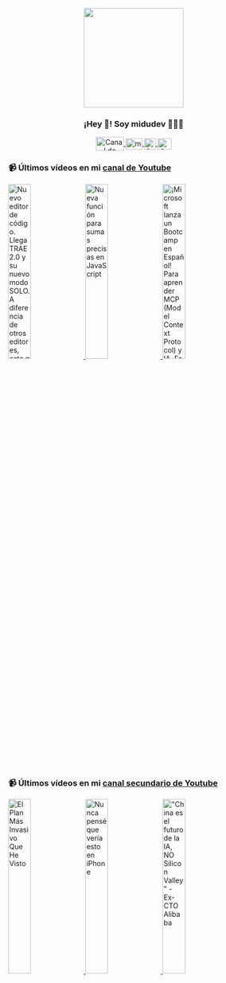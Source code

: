 <p align="center" width="300">
   <img align="center" width="200" src="https://user-images.githubusercontent.com/1561955/106762302-fda9de00-6635-11eb-99be-3ef744e60c0e.png" />
   <h3 align="center">¡Hey 👋! Soy midudev 👨🏻‍💻</h3>
</p>

<p align="center">
   <a href="https://twitch.tv/midudev" target="blank">
    <img align="center" src="https://upload.wikimedia.org/wikipedia/commons/c/ce/Twitch_logo_2019.svg" alt="Canal de Twitch de midudev" height="28px" width="56px" />
  </a>
  <span style="width: 8px;"> </span>
   <a href="https://youtube.com/midudev" target="blank">
    <img align="center" src="https://upload.wikimedia.org/wikipedia/commons/0/09/YouTube_full-color_icon_%282017%29.svg" alt="midudev" height="23px" width="33px" />
  </a>
  <span style="width: 8px;"> </span>
  <a href="https://instagram.com/midu.dev" target="blank">
    <img align="center" src="https://upload.wikimedia.org/wikipedia/commons/e/e7/Instagram_logo_2016.svg" alt="Canal de Instagram de midu.dev" height="23px" width="23px" />
  </a>
  <span style="width: 8px;"> </span>
  <a href="https://twitter.com/midudev" target="blank">
    <img align="center" src="https://upload.wikimedia.org/wikipedia/commons/thumb/6/6f/Logo_of_Twitter.svg/2491px-Logo_of_Twitter.svg.png" alt="Canal de Twitter de midudev" height="23px" width="28px" />
  </a>
</p>

### 📹 Últimos vídeos en mi [canal de Youtube](https://youtube.com/midudev?sub_confirmation=1)

<a href='https://youtu.be/BVrpy_MpH9g' target='_blank'>
  <img width='30%' src='https://img.youtube.com/vi/BVrpy_MpH9g/mqdefault.jpg' alt='Nuevo editor de código. Llega TRAE 2.0 y su nuevo modo SOLO.  A diferencia de otros editores, este g' />
</a>
<a href='https://youtu.be/jZ5iSgm7U7g' target='_blank'>
  <img width='30%' src='https://img.youtube.com/vi/jZ5iSgm7U7g/mqdefault.jpg' alt='Nueva función para sumas precisas en JavaScript' />
</a>
<a href='https://youtu.be/ocqF5obzOjE' target='_blank'>
  <img width='30%' src='https://img.youtube.com/vi/ocqF5obzOjE/mqdefault.jpg' alt='¡Microsoft lanza un Bootcamp en Español! Para aprender MCP (Model Context Protocol) y IA.  Es gratis' />
</a>

### 📹 Últimos vídeos en mi [canal secundario de Youtube](https://youtube.com/midulive?sub_confirmation=1)

<a href='https://youtu.be/lbzsdUlPhkc' target='_blank'>
  <img width='30%' src='https://img.youtube.com/vi/lbzsdUlPhkc/mqdefault.jpg' alt='El Plan Más Invasivo Que He Visto' />
</a>
<a href='https://youtu.be/Hvgly-upI6Q' target='_blank'>
  <img width='30%' src='https://img.youtube.com/vi/Hvgly-upI6Q/mqdefault.jpg' alt='Nunca pensé que vería esto en iPhone' />
</a>
<a href='https://youtu.be/jZD4biuuf7I' target='_blank'>
  <img width='30%' src='https://img.youtube.com/vi/jZD4biuuf7I/mqdefault.jpg' alt='"China es el futuro de la IA, NO Silicon Valley" - Ex-CTO Alibaba' />
</a>